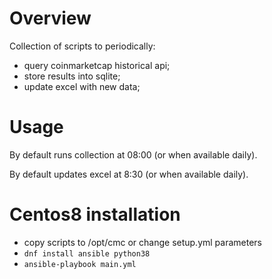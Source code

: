 # Overview
Collection of scripts to periodically:
* query coinmarketcap historical api;
* store results into sqlite;
* update excel with new data;

# Usage
By default runs collection at 08:00 (or when available daily).

By default updates excel at 8:30 (or when available daily).

# Centos8 installation
* copy scripts to /opt/cmc or change setup.yml parameters
* `dnf install ansible python38`
* `ansible-playbook main.yml`
